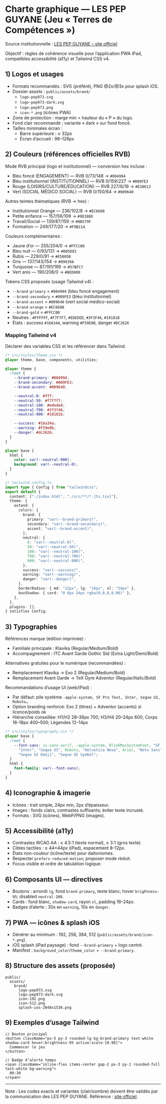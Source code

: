 # Charte graphique — LES PEP GUYANE (Jeu « Terres de Compétences »)

Source institutionnelle : [LES PEP GUYANE – site officiel](https://www.lespep973.org/)

Objectif : règles de cohérence visuelle pour l’application PWA iPad, compatibles accessibilité (a11y) et Tailwind CSS v4.

## 1) Logos et usages

- Formats recommandés : SVG (préféré), PNG @2x/@3x pour splash iOS.
- Dossier assets : `public/assets/brand/`
  - `logo-pep973.svg`
  - `logo-pep973-dark.svg`
  - `logo-pep973.png`
  - `icon-*.png` (icônes PWA)
- Zone de protection : marge min = hauteur du « P » du logo.
- Fond clair recommandé ; variante « dark » sur fond foncé.
- Tailles minimales écran :
  - Barre supérieure : ≥ 32px
  - Écran d’accueil : 96–128px

## 2) Couleurs (références officielles RVB)

Mode RVB principal (logo et institutionnel) — conversion hex incluse :

- Bleu foncé (ENGAGEMENT) — RVB 0/73/148 → `#004994`
- Bleu institutionnel (INSTITUTIONNEL) — RVB 0/159/227 → `#009FE3`
- Rouge (LOISIRS/CULTURE/ÉDUCATION) — RVB 227/6/19 → `#E30613`
- Vert (SOCIAL MÉDICO SOCIAL) — RVB 0/150/64 → `#009640`

Autres teintes thématiques (RVB → hex) :

- Institutionnel Orange — 236/102/8 → `#EC6608`
- Petite enfance — 157/56/109 → `#9D386D`
- Travail/Social — 139/87/159 → `#8B579F`
- Formation — 249/177/20 → `#F9B114`

Couleurs complémentaires :

- Jaune d’or — 255/204/0 → `#FFCC00`
- Bleu nuit — 0/93/131 → `#005D83`
- Rubis — 229/0/91 → `#E5005B`
- Gris — 137/143/154 → `#89939A`
- Turquoise — 87/191/199 → `#57BFC7`
- Vert anis — 190/208/0 → `#BED000`

Tokens CSS proposés (usage Tailwind v4) :

- `--brand-primary` = `#004994` (bleu foncé engagement)
- `--brand-secondary` = `#009FE3` (bleu institutionnel)
- `--brand-accent` = `#009640` (vert social médico-social)
- `--brand-orange` = `#EC6608`
- `--brand-gold` = `#FFCC00`
- Neutres : `#FFFFFF`, `#F7F7F7`, `#EDEDED`, `#3F3F46`, `#18181B`
- États : success `#16A34A`, warning `#F59E0B`, danger `#DC2626`

### Mapping Tailwind v4

Déclarer des variables CSS et les référencer dans Tailwind.

```css
/* src/styles/theme.css */
@layer theme, base, components, utilities;

@layer theme {
  :root {
    --brand-primary: #004994;
    --brand-secondary: #009FE3;
    --brand-accent: #009640;

    --neutral-0: #fff;
    --neutral-50: #f7f7f7;
    --neutral-100: #ededed;
    --neutral-700: #3f3f46;
    --neutral-900: #18181b;

    --success: #16a34a;
    --warning: #f59e0b;
    --danger: #dc2626;
  }
}

@layer base {
  html {
    color: var(--neutral-900);
    background: var(--neutral-0);
  }
}
```

```ts
// tailwind.config.ts
import type { Config } from "tailwindcss";
export default {
  content: ["./index.html", "./src/**/*.{ts,tsx}"],
  theme: {
    extend: {
      colors: {
        brand: {
          primary: "var(--brand-primary)",
          secondary: "var(--brand-secondary)",
          accent: "var(--brand-accent)",
        },
        neutral: {
          0: "var(--neutral-0)",
          50: "var(--neutral-50)",
          100: "var(--neutral-100)",
          700: "var(--neutral-700)",
          900: "var(--neutral-900)",
        },
        success: "var(--success)",
        warning: "var(--warning)",
        danger: "var(--danger)",
      },
      borderRadius: { md: "12px", lg: "16px", xl: "24px" },
      boxShadow: { card: "0 8px 24px rgba(0,0,0,0.08)" },
    },
  },
  plugins: [],
} satisfies Config;
```

## 3) Typographies

Références marque (édition imprimée) :

- Familiale principale : Klavika (Regular/Medium/Bold)
- Accompagnement : ITC Avant Garde Gothic Std (Extra Light/Demi/Bold)

Alternatives gratuites pour le numérique (recommandées) :

- Remplacement Klavika → Exo 2 (Regular/Medium/Bold)
- Remplacement Avant Garde → TeX Gyre Adventor (Regular/Italic/Bold)

Recommandations d’usage UI (web/iPad) :

- Par défaut: pile système `-apple-system, SF Pro Text, Inter, Segoe UI, Roboto…`
- Option branding renforcé: Exo 2 (titres) + Adventor (accents) si licence/poids ok
- Hiérarchie conseillée: H1/H2 28–36px 700; H3/H4 20–24px 600; Corps 16–18px 400–500; Légendes 12–14px

```css
/* src/styles/typography.css */
@layer base {
  :root {
    --font-sans: ui-sans-serif, -apple-system, BlinkMacSystemFont, "SF Pro Text",
      "Inter", "Segoe UI", Roboto, "Helvetica Neue", Arial, "Noto Sans", "Apple Color Emoji",
      "Segoe UI Emoji", "Segoe UI Symbol";
  }
  html {
    font-family: var(--font-sans);
  }
}
```

## 4) Iconographie & imagerie

- Icônes : trait simple, 24px min, 2px d’épaisseur.
- Images : fonds clairs, contrastes suffisants; éviter texte incrusté.
- Formats : SVG (icônes), WebP/PNG (images).

## 5) Accessibilité (a11y)

- Contrastes WCAG AA : ≥ 4.5:1 (texte normal), ≥ 3:1 (gros texte).
- Cibles tactiles : ≥ 44×44px (iPad), espacement 8–12px.
- États non-couleur (icône/texte) pour daltonismes.
- Respecter `prefers-reduced-motion`; proposer mode réduit.
- Focus visible et ordre de tabulation logique.

## 6) Composants UI — directives

- Boutons : arrondi `lg`, fond `brand.primary`, texte blanc; hover `brightness-95`; disabled `neutral-100`.
- Cards : fond blanc, `shadow-card`, rayon `xl`, padding 16–24px.
- Badges d’alerte : 30s en `warning`, 10s en `danger`.

## 7) PWA — icônes & splash iOS

- Générer au minimum : 192, 256, 384, 512 (`public/assets/brand/icon-*.png`).
- iOS splash (iPad paysage) : fond `--brand-primary` + logo centré.
- Manifest : `background_color`/`theme_color` = `--brand-primary`.

## 8) Structure des assets (proposée)

```
public/
  assets/
    brand/
      logo-pep973.svg
      logo-pep973-dark.svg
      icon-192.png
      icon-512.png
      splash-ios-2048x1536.png
```

## 9) Exemples d’usage Tailwind

```tsx
// Bouton principal
<button className="px-5 py-3 rounded-lg bg-brand-primary text-white shadow-card hover:brightness-95 active:scale-[0.98]">
  Commencer le jeu
</button>
```

```tsx
// Badge d’alerte temps
<span className="inline-flex items-center gap-2 px-3 py-1 rounded-full text-white bg-warning">
  00:30
</span>
```

---

Note : Les codes exacts et variantes (clair/sombre) doivent être validés par la communication des LES PEP GUYANE. Référence : [site officiel](https://www.lespep973.org/).
